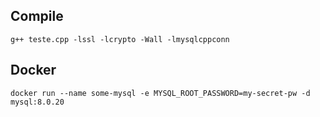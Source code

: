 ## Compile

    g++ teste.cpp -lssl -lcrypto -Wall -lmysqlcppconn


## Docker

    docker run --name some-mysql -e MYSQL_ROOT_PASSWORD=my-secret-pw -d mysql:8.0.20
